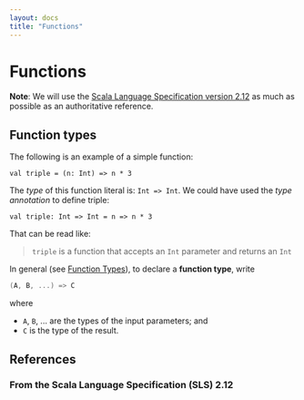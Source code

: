 ```yaml
---
layout: docs
title: "Functions"
---
```


# Functions

**Note**: We will use the [Scala Language Specification version 2.12](https://www.scala-lang.org/files/archive/spec/2.12/) as much as possible as an authoritative reference.

## Function types

The following is an example of a simple function:

```tut
val triple = (n: Int) => n * 3
```

The *type* of this function literal is: `Int => Int`. We could have used the *type annotation* to define triple:

```tut
val triple: Int => Int = n => n * 3
```

That can be read like:
> `triple` is a function that accepts an `Int` parameter and returns an `Int`

In general (see [Function Types]), to declare a **function type**, write

```scala
(A, B, ...) => C
```

where

* `A`, `B`, ... are the types of the input parameters; and
* `C` is the type of the result.

## References

### From the Scala Language Specification (SLS) 2.12

[Function Types]: https://www.scala-lang.org/files/archive/spec/2.12/03-types.html#function-types "SLS 2.12, section 3.2.9 Function Types"